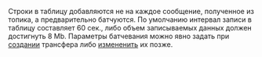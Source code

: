 Строки в таблицу добавляются не на каждое сообщение, полученное из топика, а предварительно батчуются. По умолчанию интервал записи в таблицу составляет 60 сек., либо объем записываемых данных должен достигнуть 8 Mb. Параметры батчевания можно явно задать при [создании](../../../yql/reference/syntax/create-transfer.md) трансфера либо [измененить](../../../yql/reference/syntax/alter-transfer.md) их позже. 


